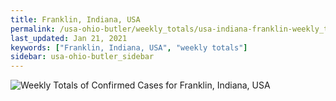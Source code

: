 ```yaml
---
title: Franklin, Indiana, USA
permalink: /usa-ohio-butler/weekly_totals/usa-indiana-franklin-weekly_totals.html
last_updated: Jan 21, 2021
keywords: ["Franklin, Indiana, USA", "weekly totals"]
sidebar: usa-ohio-butler_sidebar
---
```


![Weekly Totals of Confirmed Cases for Franklin, Indiana, USA](/covid_tracker/images/graphs/usa-indiana-franklin-weekly_totals_graph.png)

